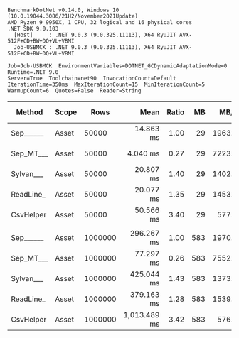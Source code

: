 ```

BenchmarkDotNet v0.14.0, Windows 10 (10.0.19044.3086/21H2/November2021Update)
AMD Ryzen 9 9950X, 1 CPU, 32 logical and 16 physical cores
.NET SDK 9.0.103
  [Host]     : .NET 9.0.3 (9.0.325.11113), X64 RyuJIT AVX-512F+CD+BW+DQ+VL+VBMI
  Job-USBMCK : .NET 9.0.3 (9.0.325.11113), X64 RyuJIT AVX-512F+CD+BW+DQ+VL+VBMI

Job=Job-USBMCK  EnvironmentVariables=DOTNET_GCDynamicAdaptationMode=0  Runtime=.NET 9.0  
Server=True  Toolchain=net90  InvocationCount=Default  
IterationTime=350ms  MaxIterationCount=15  MinIterationCount=5  
WarmupCount=6  Quotes=False  Reader=String  

```
| Method    | Scope | Rows    | Mean         | Ratio | MB  | MB/s   | ns/row | Allocated  | Alloc Ratio |
|---------- |------ |-------- |-------------:|------:|----:|-------:|-------:|-----------:|------------:|
| Sep______ | Asset | 50000   |    14.863 ms |  1.00 |  29 | 1963.4 |  297.3 |   13.48 MB |        1.00 |
| Sep_MT___ | Asset | 50000   |     4.040 ms |  0.27 |  29 | 7223.1 |   80.8 |   13.65 MB |        1.01 |
| Sylvan___ | Asset | 50000   |    20.807 ms |  1.40 |  29 | 1402.5 |  416.1 |   13.63 MB |        1.01 |
| ReadLine_ | Asset | 50000   |    20.077 ms |  1.35 |  29 | 1453.4 |  401.5 |   99.74 MB |        7.40 |
| CsvHelper | Asset | 50000   |    50.566 ms |  3.40 |  29 |  577.1 | 1011.3 |   13.64 MB |        1.01 |
|           |       |         |              |       |     |        |        |            |             |
| Sep______ | Asset | 1000000 |   296.267 ms |  1.00 | 583 | 1970.5 |  296.3 |  260.41 MB |        1.00 |
| Sep_MT___ | Asset | 1000000 |    77.297 ms |  0.26 | 583 | 7552.5 |   77.3 |  261.77 MB |        1.01 |
| Sylvan___ | Asset | 1000000 |   425.044 ms |  1.43 | 583 | 1373.5 |  425.0 |  260.57 MB |        1.00 |
| ReadLine_ | Asset | 1000000 |   379.163 ms |  1.28 | 583 | 1539.7 |  379.2 | 1991.04 MB |        7.65 |
| CsvHelper | Asset | 1000000 | 1,013.489 ms |  3.42 | 583 |  576.0 | 1013.5 |  260.58 MB |        1.00 |
